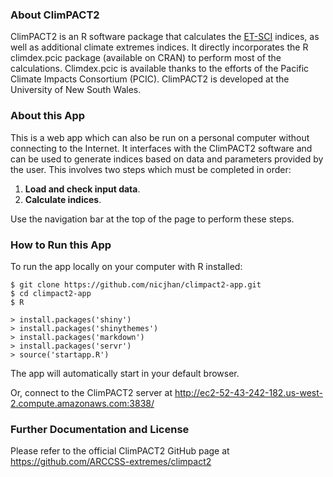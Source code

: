 
### About ClimPACT2
ClimPACT2 is an R software package that calculates the [ET-SCI](https://www.wmo.int/pages/prog/wcp/ccl/opace/opace4/ET-SCI-4-1.php) indices, as well as additional climate extremes indices. It directly incorporates the R climdex.pcic package (available on CRAN) to perform most of the calculations. Climdex.pcic is available thanks to the efforts of the Pacific Climate Impacts Consortium (PCIC). ClimPACT2 is developed at the University of New South Wales.

### About this App
This is a web app which can also be run on a personal computer without connecting to the Internet. It interfaces with the ClimPACT2 software and can be used to generate indices based on data and parameters provided by the user. This involves two steps which must be completed in order:

1. **Load and check input data**.  
2. **Calculate indices**.

Use the navigation bar at the top of the page to perform these steps. 

### How to Run this App
 To run the app locally on your computer with R installed:

```{bash}
$ git clone https://github.com/nicjhan/climpact2-app.git
$ cd climpact2-app
$ R
```

```{r}
> install.packages('shiny')
> install.packages('shinythemes')
> install.packages('markdown')
> install.packages('servr')
> source('startapp.R')
```
The app will automatically start in your default browser.

Or, connect to the ClimPACT2 server at http://ec2-52-43-242-182.us-west-2.compute.amazonaws.com:3838/

### Further Documentation and License
Please refer to the official ClimPACT2 GitHub page at https://github.com/ARCCSS-extremes/climpact2

